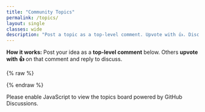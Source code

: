 ```yaml
---
title: "Community Topics"
permalink: /topics/
layout: single
classes: wide
description: "Post a topic as a top-level comment. Upvote with 👍. Discuss in replies."
---
```


**How it works:** Post your idea as a **top-level comment** below. Others **upvote with 👍** on that comment and reply to discuss.

<div id="giscus"></div>

{% raw %}
<script src="https://giscus.app/client.js"
        data-repo="meirka/canadianmoose"
        data-repo-id="R_kgDONqphaA"
        data-category="Topics"
        data-category-id="DIC_kwDONqphaM4CuPuz"
        data-mapping="pathname"
        data-strict="0"
        data-reactions-enabled="1"
        data-emit-metadata="0"
        data-input-position="bottom"
        data-theme="light"
        data-lang="en"
        data-reactions-enabled="0"
        crossorigin="anonymous"
        async>
</script>
{% endraw %}

<noscript>Please enable JavaScript to view the topics board powered by GitHub Discussions.</noscript>
